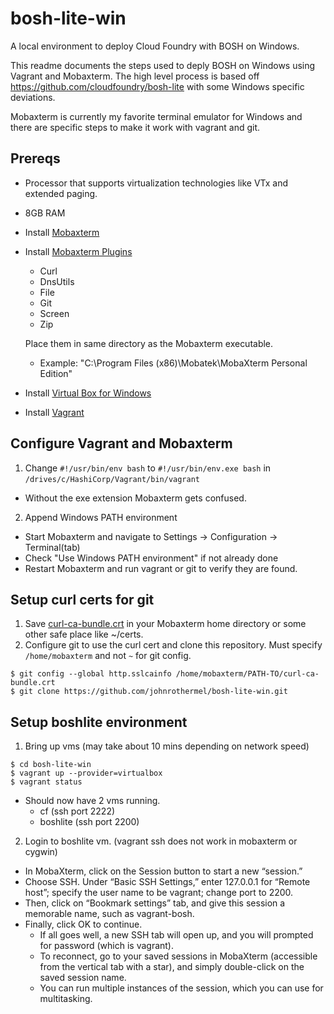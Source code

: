 # bosh-lite-win

A local environment to deploy Cloud Foundry with BOSH on Windows.

This readme documents the steps used to deply BOSH on Windows using Vagrant and Mobaxterm. The high level process is based off https://github.com/cloudfoundry/bosh-lite with some Windows specific deviations.

Mobaxterm is currently my favorite terminal emulator for Windows and there are specific steps to make it work with vagrant and git.

## Prereqs
* Processor that supports virtualization technologies like VTx and extended paging.
* 8GB RAM 
* Install [Mobaxterm](http://mobaxterm.mobatek.net/download-home-edition.html)
* Install [Mobaxterm Plugins](http://mobaxterm.mobatek.net/plugins.html)
  * Curl
  * DnsUtils
  * File
  * Git
  * Screen
  * Zip

  Place them in same directory as the Mobaxterm executable. 
   - Example: "C:\Program Files (x86)\Mobatek\MobaXterm Personal Edition"

* Install [Virtual Box for Windows](https://www.virtualbox.org/wiki/Downloads)
* Install [Vagrant](https://www.vagrantup.com/downloads.html)

## Configure Vagrant and Mobaxterm
1. Change ```#!/usr/bin/env bash``` to ```#!/usr/bin/env.exe bash``` in ```/drives/c/HashiCorp/Vagrant/bin/vagrant```
  * Without the exe extension Mobaxterm gets confused.

2. Append Windows PATH environment
  * Start Mobaxterm and navigate to Settings -> Configuration -> Terminal(tab)
  * Check "Use Windows PATH environment" if not already done
  * Restart Mobaxterm and run vagrant or git to verify they are found.

## Setup curl certs for git
1. Save [curl-ca-bundle.crt](https://github.com/johnrothermel/bosh-lite-win/blob/master/curl-ca-bundle.crt) in your Mobaxterm home directory or some other safe place like ~/certs.
2. Configure git to use the curl cert and clone this repository. Must specify ```/home/mobaxterm``` and not ```~``` for git config.
  
  ```
  $ git config --global http.sslcainfo /home/mobaxterm/PATH-TO/curl-ca-bundle.crt
  $ git clone https://github.com/johnrothermel/bosh-lite-win.git
  ```

## Setup boshlite environment
1. Bring up vms (may take about 10 mins depending on network speed)
  ```
  $ cd bosh-lite-win
  $ vagrant up --provider=virtualbox
  $ vagrant status
  ```

  * Should now have 2 vms running.
    * cf (ssh port 2222)
    * boshlite (ssh port 2200)
2. Login to boshlite vm. (vagrant ssh does not work in mobaxterm or cygwin)
  * In MobaXterm, click on the Session button to start a new “session.” 
  * Choose SSH. Under “Basic SSH Settings,” enter 127.0.0.1 for “Remote host”; specify the user name to be vagrant; change port to 2200. 
  * Then, click on “Bookmark settings” tab, and give this session a memorable name, such as vagrant-bosh. 
  * Finally, click OK to continue. 
    * If all goes well, a new SSH tab will open up, and you will prompted for password (which is vagrant).
    * To reconnect, go to your saved sessions in MobaXterm (accessible from the vertical tab with a star), and simply double-click on the saved session name.
    * You can run multiple instances of the session, which you can use for multitasking.


 
  
  
